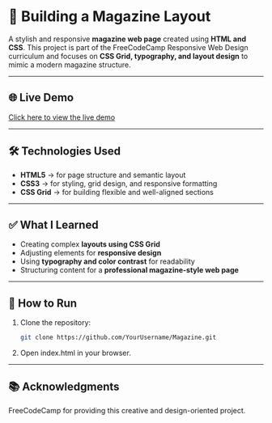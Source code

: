 # 📰 Building a Magazine Layout

A stylish and responsive **magazine web page** created using **HTML and CSS**. This project is part of the FreeCodeCamp Responsive Web Design curriculum and focuses on **CSS Grid, typography, and layout design** to mimic a modern magazine structure.

---

## 🌐 Live Demo
[Click here to view the live demo](https://priyadhar29.github.io/Building_A_Magazine/)  

---

## 🛠️ Technologies Used
- **HTML5** → for page structure and semantic layout  
- **CSS3** → for styling, grid design, and responsive formatting  
- **CSS Grid** → for building flexible and well-aligned sections  

---

## ✅ What I Learned
- Creating complex **layouts using CSS Grid**  
- Adjusting elements for **responsive design**  
- Using **typography and color contrast** for readability  
- Structuring content for a **professional magazine-style web page**  

---

## 🚀 How to Run
1. Clone the repository:
   ```bash
   git clone https://github.com/YourUsername/Magazine.git
   
2. Open index.html in your browser.

---

## 📚 Acknowledgments

FreeCodeCamp for providing this creative and design-oriented project.
